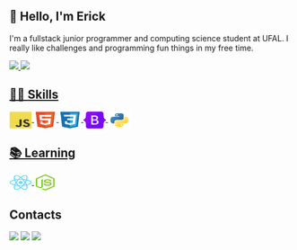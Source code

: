 ## 🙂 Hello, I'm Erick

I'm a fullstack junior programmer and computing science student at UFAL. I really like challenges and programming fun things in my free time.

<a href="https://github.com/erickmacena1">
  <div>
    <img height="180em" src="https://github-readme-stats.vercel.app/api?username=erickmacena1&show_icons=true&theme=gruvbox&include_all_commits=true&count_private=true"/>
    <img height="180em" src="https://github-readme-stats.vercel.app/api/top-langs/?username=erickmacena1&langs_count=7&theme=gruvbox"/>
  </div>
  
  ## 🐱‍👤 Skills
  
  <div style="display: inline_block">
    <img align="center" alt="JS ICON" height="30" width="40" src="https://raw.githubusercontent.com/devicons/devicon/master/icons/javascript/javascript-original.svg"/>
    <img align="center" alt="HTML5 ICON" height="30" width="40" src="https://raw.githubusercontent.com/devicons/devicon/master/icons/html5/html5-original.svg"/>
    <img align="center" alt="CSS3 ICON" height="30" width="40" src="https://raw.githubusercontent.com/devicons/devicon/master/icons/css3/css3-original.svg"/>
    <img align="center" alt="BOOTSTRAP ICON" height="30" width="40" src="https://raw.githubusercontent.com/devicons/devicon/master/icons/bootstrap/bootstrap-original.svg"/>
    <img align="center" alt="PYTHON ICON" height="30" width="40" src="https://raw.githubusercontent.com/devicons/devicon/master/icons/python/python-original.svg"/>
  </div>

  ## 📚 Learning
  <div style="display: inline_block">
    <img align="center" alt="JS ICON" height="30" width="40" src="https://raw.githubusercontent.com/devicons/devicon/master/icons/react/react-original.svg"/>
    <img align="center" alt="JS ICON" height="30" width="40" src="https://raw.githubusercontent.com/devicons/devicon/master/icons/nodejs/nodejs-original.svg"/>
  </div>
  </a>
  
  ## Contacts 
  
  <div>
    <a href="https://linkedin.com/in/erickmacena/" target="_blank"><img src="https://img.shields.io/badge/LinkedIn-0077B5?style=for-the-badge&logo=linkedin&logoColor=white" target="_blank"></a>
  <a href="mailto:erickmacena2@gmail.com"><img src="https://img.shields.io/badge/Gmail-D14836?style=for-the-badge&logo=gmail&logoColor=white" target="_blank"></a>
  <a href="https://instagram.com/erick.macena1/" target="_blank"><img src="https://img.shields.io/badge/Instagram-E4405F?style=for-the-badge&logo=instagram&logoColor=white" target="_blank"></a>
  </div>
